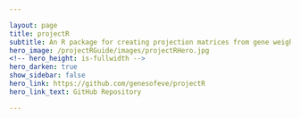 ```yaml
---

layout: page
title: projectR
subtitle: An R package for creating projection matrices from gene weights extracted from high dimensional genomic analysis.
hero_image: /projectRGuide/images/projectRHero.jpg
<!-- hero_height: is-fullwidth -->
hero_darken: true
show_sidebar: false
hero_link: https://github.com/genesofeve/projectR
hero_link_text: GitHub Repository

---
```

